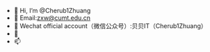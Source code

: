 - 👋 Hi, I’m @Cherub1Zhuang
- 👀 Email:zxw@cumt.edu.cn
- 🌱 Wechat official account（微信公众号）:贝贝IT（Cherub1Zhuang）
- 💞️ 
- 📫 
<!---
Cherub1Zhuang/Cherub1Zhuang is a ✨ special ✨ repository because its `README.md` (this file) appears on your GitHub profile.
You can click the Preview link to take a look at your changes.
--->
